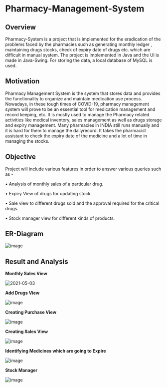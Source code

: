 # Pharmacy-Management-System

## Overview
Pharmacy-System is a project that is implemented for the eradication of the problems faced by the pharmacies such as generating monthly ledger , maintaining drugs stocks, check of expiry date of drugs etc. which are difficult in manual system. The project is implemented in Java and the UI is made in Java-Swing. For storing the data, a local database of MySQL is used.

## Motivation
Pharmacy Management System is the system that stores data and provides the functionality to organize and maintain medication use process.
Nowadays, in these tough times of COVID-19, pharmacy management system will prove to be an essential tool for medication management and record keeping, etc. 
It is mostly used to manage the Pharmacy related activities like medical inventory, sales management as well as drugs storage and expiry management.
Many pharmacies in INDIA still runs manually and it is hard for them to manage the dailyrecord. 
It takes the pharmacist assistant to check the expiry date of the medicine and a lot of time in managing the stocks.

## Objective
Project will include various features in order to answer various queries such as -

• Analysis of monthly sales of a particular drug.

• Expiry View of drugs for updating stock.

• Sale view to different drugs sold and the approval required for the critical drugs.

• Stock manager view for different kinds of products.


## ER-Diagram

![image](https://user-images.githubusercontent.com/49505029/128622535-d1ca5f02-00c4-474d-bb18-e6e37e5e3919.png)


## Result and Analysis

**Monthly Sales View**

![2021-05-03](https://user-images.githubusercontent.com/49505029/128622510-9fe806a5-5140-4be5-acef-770ee3677363.png)

**Add Drugs View**

![image](https://user-images.githubusercontent.com/49505029/128622567-07f8fc81-d5b2-4ab9-b230-f645df431aaa.png)

**Creating Purchase View**

![image](https://user-images.githubusercontent.com/49505029/128622586-a7473bbf-fd88-4e33-af00-347943e06416.png)

**Creating Sales View**

![image](https://user-images.githubusercontent.com/49505029/128622591-43e0a421-bcd8-4c92-b134-57ad84e43748.png)

**Identifying Medicines which are going to Expire**

![image](https://user-images.githubusercontent.com/49505029/128622606-87aad3b9-66ce-40e4-b789-772bc1a13965.png)

**Stock Manager**

![image](https://user-images.githubusercontent.com/49505029/128622629-865e58de-a283-450a-bb98-a72769aa0c7f.png)


